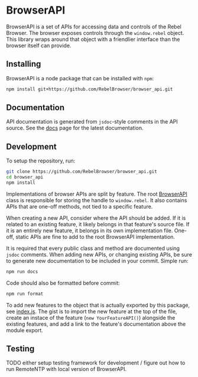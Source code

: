 # BrowserAPI

BrowserAPI is a set of APIs for accessing data and controls of the Rebel
Browser. The browser exposes controls through the `window.rebel` object. This
library wraps around that object with a friendlier interface than the browser
itself can provide.

## Installing

BrowserAPI is a node package that can be installed with `npm`:

```bash
npm install git+https://github.com/RebelBrowser/browser_api.git
```

## Documentation

API documentation is generated from `jsdoc`-style comments in the API source.
See the [docs](https://rebelbrowser.github.io/browser_api/) page for the latest
documentation.

## Development

To setup the repository, run:

```bash
git clone https://github.com/RebelBrowser/browser_api.git
cd browser_api
npm install
```

Implementations of browser APIs are split by feature. The root
[BrowserAPI](lib/browser_api.js) class is responsible for storing the handle
to `window.rebel`. It also contains APIs that are one-off methods, not tied to a
specific feature.

When creating a new API, consider where the API should be added. If it is
related to an existing feature, it likely belongs in that feature's source file.
If it is an entirely new feature, it belongs in its own implementation file.
One-off, static APIs are fine to add to the root BrowserAPI implementation.

It is required that every public class and method are documented using `jsdoc`
comments. When adding new APIs, or changing existing APIs, be sure to generate
new documentation to be included in your commit. Simple run:

```bash
npm run docs
```

Code should also be formatted before commit:

```bash
npm run format
```

To add new features to the object that is actually exported by this package, see
[index.js](index.js). The gist is to import the new feature at the top of the
file, create an instace of the feature (`new YourFeatureAPI()`) alongside the
existing features, and add a link to the feature's documentation above the
module export.

## Testing

TODO either setup testing framework for development / figure out how to run
RemoteNTP with local version of BrowserAPI.
